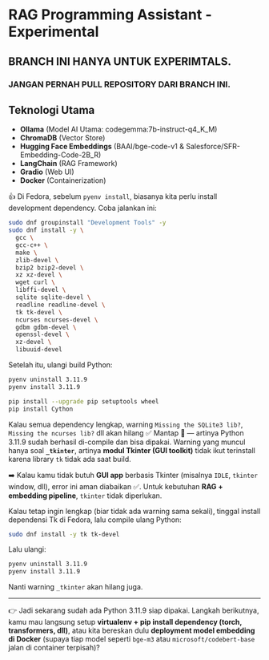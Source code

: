 # RAG Programming Assistant - Experimental

## BRANCH INI HANYA UNTUK EXPERIMTALS. 
### JANGAN PERNAH PULL REPOSITORY DARI BRANCH INI.

## Teknologi Utama
- **Ollama** (Model AI Utama: codegemma:7b-instruct-q4_K_M)
- **ChromaDB** (Vector Store)
- **Hugging Face Embeddings** (BAAI/bge-code-v1 & Salesforce/SFR-Embedding-Code-2B_R)
- **LangChain** (RAG Framework)
- **Gradio** (Web UI)
- **Docker** (Containerization)

👍 
Di Fedora, sebelum `pyenv install`, biasanya kita perlu install development dependency.
Coba jalankan ini:

```bash
sudo dnf groupinstall "Development Tools" -y
sudo dnf install -y \
  gcc \
  gcc-c++ \
  make \
  zlib-devel \
  bzip2 bzip2-devel \
  xz xz-devel \
  wget curl \
  libffi-devel \
  sqlite sqlite-devel \
  readline readline-devel \
  tk tk-devel \
  ncurses ncurses-devel \
  gdbm gdbm-devel \
  openssl-devel \
  xz-devel \
  libuuid-devel
```

Setelah itu, ulangi build Python:

```bash
pyenv uninstall 3.11.9
pyenv install 3.11.9

pip install --upgrade pip setuptools wheel
pip install Cython

```

Kalau semua dependency lengkap, warning `Missing the SQLite3 lib?`, `Missing the ncurses lib?` dll akan hilang ✅
Mantap 🚀 — artinya Python 3.11.9 sudah berhasil di-compile dan bisa dipakai.
Warning yang muncul hanya soal **`_tkinter`**, artinya **modul Tkinter (GUI toolkit)** tidak ikut terinstall karena library `tk` tidak ada saat build.

➡️ Kalau kamu tidak butuh **GUI app** berbasis Tkinter (misalnya `IDLE`, `tkinter` window, dll), error ini aman diabaikan ✅.
Untuk kebutuhan **RAG + embedding pipeline**, `tkinter` tidak diperlukan.

Kalau tetap ingin lengkap (biar tidak ada warning sama sekali), tinggal install dependensi Tk di Fedora, lalu compile ulang Python:

```bash
sudo dnf install -y tk tk-devel
```

Lalu ulangi:

```bash
pyenv uninstall 3.11.9
pyenv install 3.11.9
```

Nanti warning `_tkinter` akan hilang juga.

---

👉 Jadi sekarang sudah ada Python 3.11.9 siap dipakai.
Langkah berikutnya, kamu mau langsung setup **virtualenv + pip install dependency (torch, transformers, dll)**, atau kita bereskan dulu **deployment model embedding di Docker** (supaya tiap model seperti `bge-m3` atau `microsoft/codebert-base` jalan di container terpisah)?
